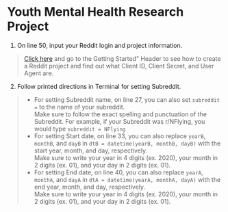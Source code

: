 # Youth Mental Health Research Project
1. On line 50, input your Reddit login and project information.
>[Click here](https://towardsdatascience.com/scraping-reddit-data-1c0af3040768) and go to the Getting Started" Header to see how to create a Reddit project and find out what Client ID, Client Secret, and User Agent are. <br />
2. Follow printed directions in Terminal for setting Subreddit. 
>* For setting Subreddit name, on line 27, you can also set `subreddit =` to the name of your subreddit.  <br />
Make sure to follow the exact spelling and punctuation of the Subreddit. For example, if your Subreddit was r/NFlying, you would type `subreddit = NFlying`
>* For setting Start date, on line 33, you can also replace `yearB`, `monthB`, and `dayB` in `dtB = datetime(yearB, monthB, dayB)` with the start year, month, and day, respectively.  <br />
Make sure to write your year in 4 digits (ex. 2020), your month in 2 digits (ex. 01), and your day in 2 digits (ex. 01).
>* For setting End date, on line 40, you can also replace `yearA`, `monthA`, and `dayA` in `dtA = datetime(yearA, monthA, dayA)` with the end year, month, and day, respectively. <br />
Make sure to write your year in 4 digits (ex. 2020), your month in 2 digits (ex. 01), and your day in 2 digits (ex. 01).
 
